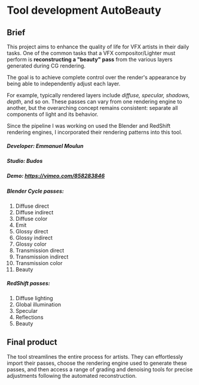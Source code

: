 # Tool development AutoBeauty

## Brief
This project aims to enhance the quality of life for VFX artists in their daily tasks.
One of the common tasks that a VFX compositor/Lighter must perform is **reconstructing a "beauty" pass**
from the various layers generated during CG rendering.


The goal is to achieve complete control over the render's appearance by being able to independently adjust each layer.

For example, typically rendered layers include *diffuse, specular, shadows, depth*, and so on.
These passes can vary from one rendering engine to another, but the overarching concept remains consistent: separate all components of light and its behavior.

Since the pipeline I was working on used the Blender and RedShift rendering engines, I incorporated their rendering patterns into this tool.

##### Developer: Emmanuel Moulun
##### Studio: Budos
##### Demo: https://vimeo.com/858283846

##### Blender Cycle passes:
1. Diffuse direct
2. Diffuse indirect
3. Diffuse color
4. Emit
5. Glossy direct
6. Glossy indirect
7. Glossy color
8. Transmission direct
9. Transmission indirect
10. Transmission color
11. Beauty

##### RedShift passes:
1. Diffuse lighting
2. Global illumination
3. Specular
4. Reflections
5. Beauty

## Final product
The tool streamlines the entire process for artists. 
They can effortlessly import their passes, choose the rendering engine used to generate these passes, 
and then access a range of grading and denoising tools for precise adjustments following the automated reconstruction.

